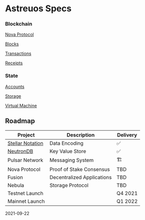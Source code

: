 
# Astreuos Specs

### Blockchain

[Nova Protocol](https://github.com/astreuos/astreuos-specs/blob/main/blockchain/nova_protocol.md)

[Blocks](https://github.com/astreuos/astreuos-specs/blob/main/blockchain/blocks.md)

[Transactions](https://github.com/astreuos/astreuos-specs/blob/main/blockchain/transactions.md)

[Receipts](https://github.com/astreuos/astreuos-specs/blob/main/blockchain/receipts.md)

### State

[Accounts](https://github.com/astreuos/astreuos-specs/blob/main/state/accounts.md)

[Storage](https://github.com/astreuos/astreuos-specs/blob/main/state/storage.md)

[Virtual Machine](https://github.com/astreuos/astreuos-specs/blob/main/state/virtual_machine.md)

## Roadmap
| Project | Description | Delivery |
|---|---|---|
| [Stellar Notation](https://github.com/seg-software/rust-stellar-notation) | Data Encoding | ✅ |
| [NeutronDB](https://github.com/seg-software/rust-neutrondb) | Key Value Store | ✅ |
| Pulsar Network | Messaging System | 🏗 |
| Nova Protocol| Proof of Stake Consensus | TBD |
| Fusion | Decentralized Applications | TBD |
| Nebula | Storage Protocol | TBD |
| Testnet Launch | | Q4 2021 |
| Mainnet Launch | | Q1 2022 |

2021-09-22